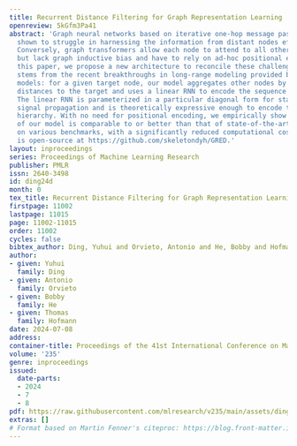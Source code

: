 ```yaml
---
title: Recurrent Distance Filtering for Graph Representation Learning
openreview: 5kGfm3Pa41
abstract: 'Graph neural networks based on iterative one-hop message passing have been
  shown to struggle in harnessing the information from distant nodes effectively.
  Conversely, graph transformers allow each node to attend to all other nodes directly,
  but lack graph inductive bias and have to rely on ad-hoc positional encoding. In
  this paper, we propose a new architecture to reconcile these challenges. Our approach
  stems from the recent breakthroughs in long-range modeling provided by deep state-space
  models: for a given target node, our model aggregates other nodes by their shortest
  distances to the target and uses a linear RNN to encode the sequence of hop representations.
  The linear RNN is parameterized in a particular diagonal form for stable long-range
  signal propagation and is theoretically expressive enough to encode the neighborhood
  hierarchy. With no need for positional encoding, we empirically show that the performance
  of our model is comparable to or better than that of state-of-the-art graph transformers
  on various benchmarks, with a significantly reduced computational cost. Our code
  is open-source at https://github.com/skeletondyh/GRED.'
layout: inproceedings
series: Proceedings of Machine Learning Research
publisher: PMLR
issn: 2640-3498
id: ding24d
month: 0
tex_title: Recurrent Distance Filtering for Graph Representation Learning
firstpage: 11002
lastpage: 11015
page: 11002-11015
order: 11002
cycles: false
bibtex_author: Ding, Yuhui and Orvieto, Antonio and He, Bobby and Hofmann, Thomas
author:
- given: Yuhui
  family: Ding
- given: Antonio
  family: Orvieto
- given: Bobby
  family: He
- given: Thomas
  family: Hofmann
date: 2024-07-08
address:
container-title: Proceedings of the 41st International Conference on Machine Learning
volume: '235'
genre: inproceedings
issued:
  date-parts:
  - 2024
  - 7
  - 8
pdf: https://raw.githubusercontent.com/mlresearch/v235/main/assets/ding24d/ding24d.pdf
extras: []
# Format based on Martin Fenner's citeproc: https://blog.front-matter.io/posts/citeproc-yaml-for-bibliographies/
---
```

